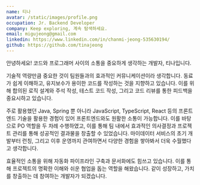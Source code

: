 ```yaml
---
name: 티나
avatar: /static/images/profile.png
occupation: Jr. Backend Developer
company: Keep exploring, 계속 탐색하세요.
email: migujeong@gmail.com
linkedin: https://www.linkedin.com/in/chanmi-jeong-535630194/
github: https://github.com/tinajeong
---
```


안녕하세요! 코드와 프로그래머 사이의 소통을 중요하게 생각하는 개발자, 티나입니다.  

기술적 역량만큼 중요한 것이 팀원들과의 효과적인 커뮤니케이션이라 생각합니다. 동료가 쉽게 이해하고, 유지보수가 용이한 코드를 작성하는 것을 지향하고 있습니다. 이를 위해 합의된 로직 설계와 주석 작성, 테스트 코드 작성, 그리고 코드 리뷰를 통한 피드백을 중요시하고 있습니다.  

주로 활용했던 Java, Spring 뿐 아니라 JavaScript, TypeScript, React 등의 프론트엔드 기술을 활용한 경험이 있어 프론트엔드와도 원활한 소통이 가능합니다. 이를 바탕으로 PO 역할을 두 차례 수행하였고, 이를 통해 팀 내에서 효과적인 의사결정과 프로젝트 관리를 통해 성공적인 결과물을 창출할 수 있었습니다. 마이데이터 서비스의 초기 개발부터 런칭, 그리고 이후 운영까지 관여하면서 다양한 경험을 쌓아봐서 더욱 수월했다고 생각합니다.

효율적인 소통을 위해 자동화 파이프라인 구축과 문서화에도 힘쓰고 있습니다. 이를 통해 프로젝트의 명확한 이해와 쉬운 협업을 돕는 역할을 해왔습니다.
같이 성장하고, 가치를 창출하는 데 참여하는 개발자가 되겠습니다.